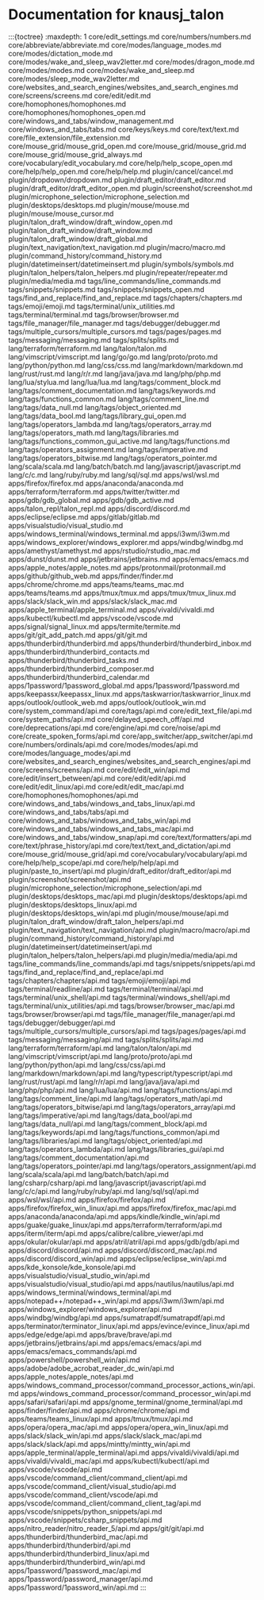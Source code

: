 # Documentation for knausj_talon

:::{toctree}
:maxdepth: 1
core/edit_settings.md
core/numbers/numbers.md
core/abbreviate/abbreviate.md
core/modes/language_modes.md
core/modes/dictation_mode.md
core/modes/wake_and_sleep_wav2letter.md
core/modes/dragon_mode.md
core/modes/modes.md
core/modes/wake_and_sleep.md
core/modes/sleep_mode_wav2letter.md
core/websites_and_search_engines/websites_and_search_engines.md
core/screens/screens.md
core/edit/edit.md
core/homophones/homophones.md
core/homophones/homophones_open.md
core/windows_and_tabs/window_management.md
core/windows_and_tabs/tabs.md
core/keys/keys.md
core/text/text.md
core/file_extension/file_extension.md
core/mouse_grid/mouse_grid_open.md
core/mouse_grid/mouse_grid.md
core/mouse_grid/mouse_grid_always.md
core/vocabulary/edit_vocabulary.md
core/help/help_scope_open.md
core/help/help_open.md
core/help/help.md
plugin/cancel/cancel.md
plugin/dropdown/dropdown.md
plugin/draft_editor/draft_editor.md
plugin/draft_editor/draft_editor_open.md
plugin/screenshot/screenshot.md
plugin/microphone_selection/microphone_selection.md
plugin/desktops/desktops.md
plugin/mouse/mouse.md
plugin/mouse/mouse_cursor.md
plugin/talon_draft_window/draft_window_open.md
plugin/talon_draft_window/draft_window.md
plugin/talon_draft_window/draft_global.md
plugin/text_navigation/text_navigation.md
plugin/macro/macro.md
plugin/command_history/command_history.md
plugin/datetimeinsert/datetimeinsert.md
plugin/symbols/symbols.md
plugin/talon_helpers/talon_helpers.md
plugin/repeater/repeater.md
plugin/media/media.md
tags/line_commands/line_commands.md
tags/snippets/snippets.md
tags/snippets/snippets_open.md
tags/find_and_replace/find_and_replace.md
tags/chapters/chapters.md
tags/emoji/emoji.md
tags/terminal/unix_utilities.md
tags/terminal/terminal.md
tags/browser/browser.md
tags/file_manager/file_manager.md
tags/debugger/debugger.md
tags/multiple_cursors/multiple_cursors.md
tags/pages/pages.md
tags/messaging/messaging.md
tags/splits/splits.md
lang/terraform/terraform.md
lang/talon/talon.md
lang/vimscript/vimscript.md
lang/go/go.md
lang/proto/proto.md
lang/python/python.md
lang/css/css.md
lang/markdown/markdown.md
lang/rust/rust.md
lang/r/r.md
lang/java/java.md
lang/php/php.md
lang/lua/stylua.md
lang/lua/lua.md
lang/tags/comment_block.md
lang/tags/comment_documentation.md
lang/tags/keywords.md
lang/tags/functions_common.md
lang/tags/comment_line.md
lang/tags/data_null.md
lang/tags/object_oriented.md
lang/tags/data_bool.md
lang/tags/library_gui_open.md
lang/tags/operators_lambda.md
lang/tags/operators_array.md
lang/tags/operators_math.md
lang/tags/libraries.md
lang/tags/functions_common_gui_active.md
lang/tags/functions.md
lang/tags/operators_assignment.md
lang/tags/imperative.md
lang/tags/operators_bitwise.md
lang/tags/operators_pointer.md
lang/scala/scala.md
lang/batch/batch.md
lang/javascript/javascript.md
lang/c/c.md
lang/ruby/ruby.md
lang/sql/sql.md
apps/wsl/wsl.md
apps/firefox/firefox.md
apps/anaconda/anaconda.md
apps/terraform/terraform.md
apps/twitter/twitter.md
apps/gdb/gdb_global.md
apps/gdb/gdb_active.md
apps/talon_repl/talon_repl.md
apps/discord/discord.md
apps/eclipse/eclipse.md
apps/gitlab/gitlab.md
apps/visualstudio/visual_studio.md
apps/windows_terminal/windows_terminal.md
apps/i3wm/i3wm.md
apps/windows_explorer/windows_explorer.md
apps/windbg/windbg.md
apps/amethyst/amethyst.md
apps/rstudio/rstudio_mac.md
apps/dunst/dunst.md
apps/jetbrains/jetbrains.md
apps/emacs/emacs.md
apps/apple_notes/apple_notes.md
apps/protonmail/protonmail.md
apps/github/github_web.md
apps/finder/finder.md
apps/chrome/chrome.md
apps/teams/teams_mac.md
apps/teams/teams.md
apps/tmux/tmux.md
apps/tmux/tmux_linux.md
apps/slack/slack_win.md
apps/slack/slack_mac.md
apps/apple_terminal/apple_terminal.md
apps/vivaldi/vivaldi.md
apps/kubectl/kubectl.md
apps/vscode/vscode.md
apps/signal/signal_linux.md
apps/termite/termite.md
apps/git/git_add_patch.md
apps/git/git.md
apps/thunderbird/thunderbird.md
apps/thunderbird/thunderbird_inbox.md
apps/thunderbird/thunderbird_contacts.md
apps/thunderbird/thunderbird_tasks.md
apps/thunderbird/thunderbird_composer.md
apps/thunderbird/thunderbird_calendar.md
apps/1password/1password_global.md
apps/1password/1password.md
apps/keepassx/keepassx_linux.md
apps/taskwarrior/taskwarrior_linux.md
apps/outlook/outlook_web.md
apps/outlook/outlook_win.md
core/system_command/api.md
core/tags/api.md
core/edit_text_file/api.md
core/system_paths/api.md
core/delayed_speech_off/api.md
core/deprecations/api.md
core/engine/api.md
core/noise/api.md
core/create_spoken_forms/api.md
core/app_switcher/app_switcher/api.md
core/numbers/ordinals/api.md
core/modes/modes/api.md
core/modes/language_modes/api.md
core/websites_and_search_engines/websites_and_search_engines/api.md
core/screens/screens/api.md
core/edit/edit_win/api.md
core/edit/insert_between/api.md
core/edit/edit/api.md
core/edit/edit_linux/api.md
core/edit/edit_mac/api.md
core/homophones/homophones/api.md
core/windows_and_tabs/windows_and_tabs_linux/api.md
core/windows_and_tabs/tabs/api.md
core/windows_and_tabs/windows_and_tabs_win/api.md
core/windows_and_tabs/windows_and_tabs_mac/api.md
core/windows_and_tabs/window_snap/api.md
core/text/formatters/api.md
core/text/phrase_history/api.md
core/text/text_and_dictation/api.md
core/mouse_grid/mouse_grid/api.md
core/vocabulary/vocabulary/api.md
core/help/help_scope/api.md
core/help/help/api.md
plugin/paste_to_insert/api.md
plugin/draft_editor/draft_editor/api.md
plugin/screenshot/screenshot/api.md
plugin/microphone_selection/microphone_selection/api.md
plugin/desktops/desktops_mac/api.md
plugin/desktops/desktops/api.md
plugin/desktops/desktops_linux/api.md
plugin/desktops/desktops_win/api.md
plugin/mouse/mouse/api.md
plugin/talon_draft_window/draft_talon_helpers/api.md
plugin/text_navigation/text_navigation/api.md
plugin/macro/macro/api.md
plugin/command_history/command_history/api.md
plugin/datetimeinsert/datetimeinsert/api.md
plugin/talon_helpers/talon_helpers/api.md
plugin/media/media/api.md
tags/line_commands/line_commands/api.md
tags/snippets/snippets/api.md
tags/find_and_replace/find_and_replace/api.md
tags/chapters/chapters/api.md
tags/emoji/emoji/api.md
tags/terminal/readline/api.md
tags/terminal/terminal/api.md
tags/terminal/unix_shell/api.md
tags/terminal/windows_shell/api.md
tags/terminal/unix_utilities/api.md
tags/browser/browser_mac/api.md
tags/browser/browser/api.md
tags/file_manager/file_manager/api.md
tags/debugger/debugger/api.md
tags/multiple_cursors/multiple_cursors/api.md
tags/pages/pages/api.md
tags/messaging/messaging/api.md
tags/splits/splits/api.md
lang/terraform/terraform/api.md
lang/talon/talon/api.md
lang/vimscript/vimscript/api.md
lang/proto/proto/api.md
lang/python/python/api.md
lang/css/css/api.md
lang/markdown/markdown/api.md
lang/typescript/typescript/api.md
lang/rust/rust/api.md
lang/r/r/api.md
lang/java/java/api.md
lang/php/php/api.md
lang/lua/lua/api.md
lang/tags/functions/api.md
lang/tags/comment_line/api.md
lang/tags/operators_math/api.md
lang/tags/operators_bitwise/api.md
lang/tags/operators_array/api.md
lang/tags/imperative/api.md
lang/tags/data_bool/api.md
lang/tags/data_null/api.md
lang/tags/comment_block/api.md
lang/tags/keywords/api.md
lang/tags/functions_common/api.md
lang/tags/libraries/api.md
lang/tags/object_oriented/api.md
lang/tags/operators_lambda/api.md
lang/tags/libraries_gui/api.md
lang/tags/comment_documentation/api.md
lang/tags/operators_pointer/api.md
lang/tags/operators_assignment/api.md
lang/scala/scala/api.md
lang/batch/batch/api.md
lang/csharp/csharp/api.md
lang/javascript/javascript/api.md
lang/c/c/api.md
lang/ruby/ruby/api.md
lang/sql/sql/api.md
apps/wsl/wsl/api.md
apps/firefox/firefox/api.md
apps/firefox/firefox_win_linux/api.md
apps/firefox/firefox_mac/api.md
apps/anaconda/anaconda/api.md
apps/kindle/kindle_win/api.md
apps/guake/guake_linux/api.md
apps/terraform/terraform/api.md
apps/iterm/iterm/api.md
apps/calibre/calibre_viewer/api.md
apps/okular/okular/api.md
apps/atril/atril/api.md
apps/gdb/gdb/api.md
apps/discord/discord/api.md
apps/discord/discord_mac/api.md
apps/discord/discord_win/api.md
apps/eclipse/eclipse_win/api.md
apps/kde_konsole/kde_konsole/api.md
apps/visualstudio/visual_studio_win/api.md
apps/visualstudio/visual_studio/api.md
apps/nautilus/nautilus/api.md
apps/windows_terminal/windows_terminal/api.md
apps/notepad++/notepad++_win/api.md
apps/i3wm/i3wm/api.md
apps/windows_explorer/windows_explorer/api.md
apps/windbg/windbg/api.md
apps/sumatrapdf/sumatrapdf/api.md
apps/terminator/terminator_linux/api.md
apps/evince/evince_linux/api.md
apps/edge/edge/api.md
apps/brave/brave/api.md
apps/jetbrains/jetbrains/api.md
apps/emacs/emacs/api.md
apps/emacs/emacs_commands/api.md
apps/powershell/powershell_win/api.md
apps/adobe/adobe_acrobat_reader_dc_win/api.md
apps/apple_notes/apple_notes/api.md
apps/windows_command_processor/command_processor_actions_win/api.md
apps/windows_command_processor/command_processor_win/api.md
apps/safari/safari/api.md
apps/gnome_terminal/gnome_terminal/api.md
apps/finder/finder/api.md
apps/chrome/chrome/api.md
apps/teams/teams_linux/api.md
apps/tmux/tmux/api.md
apps/opera/opera_mac/api.md
apps/opera/opera_win_linux/api.md
apps/slack/slack_win/api.md
apps/slack/slack_mac/api.md
apps/slack/slack/api.md
apps/mintty/mintty_win/api.md
apps/apple_terminal/apple_terminal/api.md
apps/vivaldi/vivaldi/api.md
apps/vivaldi/vivaldi_mac/api.md
apps/kubectl/kubectl/api.md
apps/vscode/vscode/api.md
apps/vscode/command_client/command_client/api.md
apps/vscode/command_client/visual_studio/api.md
apps/vscode/command_client/vscode/api.md
apps/vscode/command_client/command_client_tag/api.md
apps/vscode/snippets/python_snippets/api.md
apps/vscode/snippets/csharp_snippets/api.md
apps/nitro_reader/nitro_reader_5/api.md
apps/git/git/api.md
apps/thunderbird/thunderbird_mac/api.md
apps/thunderbird/thunderbird/api.md
apps/thunderbird/thunderbird_linux/api.md
apps/thunderbird/thunderbird_win/api.md
apps/1password/1password_mac/api.md
apps/1password/password_manager/api.md
apps/1password/1password_win/api.md
:::